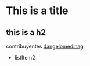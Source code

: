 # This is a title
## this is a h2
contribuyentes [dangelomedinag](https://github.com/dangelomedinag)
- listItem2
